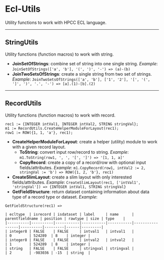 Ecl-Utils
=======
Utility functions to work with HPCC ECL language.

---
## StringUtils
Utility functions (function macros) to work with string.

* **JoinSetOfStrings**: combine set of string into one single string.
_Example_: `JoinSetOfStrings(['a', 'b'], '(', ')', '-') => (a)-(b)`
* **JoinTwoSetsOfStrings**: create a single string from two set of strings.
_Example_: `JoinTwoSetsOfStrings(['a', 'b'], ['1', '2'], '[', '(', ']', ')', '.', '-') => [a].(1)-[b].(2)`

---
## RecordUtils
Utility functions (function macros) to work with record.

```
rec1 := {INTEGER intVal1, INTEGER intVal2, STRING stringVal};
m1 := RecordUtils.CreateHelperModuleForLayout(rec1);
row1 := ROW({1, 1, 'a'}, rec1);
```

* **CreateHelperModuleForLayout**: create a helper (utility) module to work with a given record layout.
  * **ToString**: convert input row/record to string.
  _Example_: `m1.ToString(row1, ', ', '[', ']') => '[1, 1, a]'`
  * **CopyRecord**: create a copy of a record/row with optional input fields/attributes.
  _Example_: `m1.CopyRecord(row1, intVal2 := 2, stringVal := 'b') => ROW({1, 2, 'b'}, rec1)`
* **CreateSlimLayout**: create a slim layout with only interested fields/attributes.
_Example_: `CreateSlimLayout(rec1, ['intVal1', 'stringVal']) => {INTEGER intVal1, STRING stringVal}`
* **GetFieldStructure**: return dataset containing information about data type of a record type or dataset.
_Example_:
```
GetFieldStructure(rec1) =>

| ecltype  | isrecord | isdataset | label     | name      | parentfieldname | position | rawtype | size | type    | 
|----------|----------|-----------|-----------|-----------|-----------------|----------|---------|------|---------| 
| integer8 | FALSE    | FALSE     | intval1   | intval1   |                 | 0        | 524289  | 8    | integer | 
| integer8 | FALSE    | FALSE     | intval2   | intval2   |                 | 1        | 524289  | 8    | integer | 
| string   | FALSE    | FALSE     | stringval | stringval |                 | 2        | -983036 | -15  | string  | 
```
